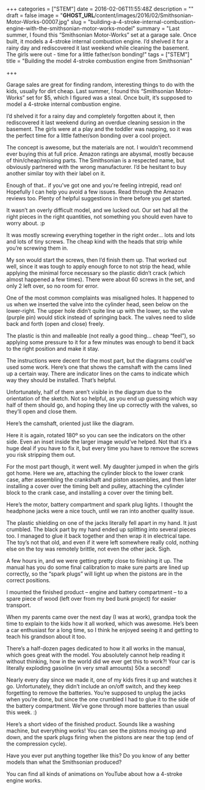 +++
categories = ["STEM"]
date = 2016-02-06T11:55:48Z
description = ""
draft = false
image = "__GHOST_URL__/content/images/2016/02/Smithsonian-Motor-Works-00007.jpg"
slug = "building-a-4-stroke-internal-combustion-engine-with-the-smithsonian-motor-works-model"
summary = "Last summer, I found this “Smithsonian Motor-Works” set at a garage sale. Once built, it models a 4-stroke internal combustion engine. I’d shelved it for a rainy day and rediscovered it last weekend while cleaning the basement. The girls were out - time for a little father/son bonding!"
tags = ["STEM"]
title = "Building the model 4-stroke combustion engine from Smithsonian"

+++


Garage sales are great for finding random, interesting things to do with the kids, usually for dirt cheap. Last summer, I found this “Smithsonian Motor-Works” set for $5, which I figured was a steal. Once built, it’s supposed to model a 4-stroke internal combustion engine.

I’d shelved it for a rainy day and completely forgotten about it, then rediscovered it last weekend during an overdue cleaning session in the basement. The girls were at a play and the toddler was napping, so it was the perfect time for a little father/son bonding over a cool project.

The concept is awesome, but the materials are not. I wouldn’t recommend ever buying this at full price. Amazon ratings are abysmal, mostly because of thin/cheap/missing parts. The Smithsonian is a respected name, but obviously partnered with the wrong manufacturer. I’d be hesitant to buy another similar toy with their label on it.

Enough of that.. if you've got one and you're feeling intrepid, read on! Hopefully I can help you avoid a few issues. Read through the Amazon reviews too. Plenty of helpful suggestions in there before you get started.

It wasn’t an overly difficult model, and we lucked out. Our set had all the right pieces in the right quantities, not something you should even have to worry about. :p

It was mostly screwing everything together in the right order… lots and lots and lots of tiny screws. The cheap kind with the heads that strip while you’re screwing them in.

My son would start the screws, then I’d finish them up. That worked out well, since it was tough to apply enough force to not strip the head, while applying the minimal force necessary so the plastic didn’t crack (which almost happened a few times). There were about 60 screws in the set, and only 2 left over, so no room for error.

One of the most common complaints was misaligned holes. It happened to us when we inserted the valve into the cylinder head, seen below on the lower-right. The upper hole didn’t quite line up with the lower, so the valve (purple pin) would stick instead of springing back. The valves need to slide back and forth (open and close) freely.

The plastic is thin and malleable (not really a good thing… cheap “feel”), so applying some pressure to it for a few minutes was enough to bend it back to the right position and make it stay.

The instructions were decent for the most part, but the diagrams could’ve used some work. Here’s one that shows the camshaft with the cams lined up a certain way. There are indicator lines on the cams to indicate which way they should be installed. That’s helpful.

Unfortunately, half of them aren’t visible in the diagram due to the orientation of the sketch. Not so helpful, as you end up guessing which way half of them should go, and hoping they line up correctly with the valves, so they’ll open and close them.

Here’s the camshaft, oriented just like the diagram.

Here it is again, rotated 180º so you can see the indicators on the other side. Even an inset inside the larger image would’ve helped. Not that it’s a huge deal if you have to fix it, but every time you have to remove the screws you risk stripping them out.

For the most part though, it went well. My daughter jumped in when the girls got home. Here we are, attaching the cylinder block to the lower crank case, after assembling the crankshaft and piston assemblies, and then later installing a cover over the timing belt and pulley, attaching the cylinder block to the crank case, and installing a cover over the timing belt.

Here’s the motor, battery compartment and spark plug lights. I thought the headphone jacks were a nice touch, until we ran into another quality issue.

The plastic shielding on one of the jacks literally fell apart in my hand. It just crumbled. The black part by my hand ended up splitting into several pieces too. I managed to glue it back together and then wrap it in electrical tape. The toy’s not that old, and even if it were left somewhere really cold, nothing else on the toy was remotely brittle, not even the other jack. Sigh.

A few hours in, and we were getting pretty close to finishing it up. The manual has you do some final calibration to make sure parts are lined up correctly, so the “spark plugs” will light up when the pistons are in the correct positions.

I mounted the finished product – engine and battery compartment – to a spare piece of wood (left over from my bed bunk project) for easier transport.

When my parents came over the next day (I was at work), grandpa took the time to explain to the kids how it all worked, which was awesome. He’s been a car enthusiast for a long time, so I think he enjoyed seeing it and getting to teach his grandson about it too.

There’s a half-dozen pages dedicated to how it all works in the manual, which goes great with the model. You absolutely cannot help reading it without thinking, how in the world did we ever get this to work?! Your car is literally exploding gasoline (in very small amounts) 50x a second!

Nearly every day since we made it, one of my kids fires it up and watches it go. Unfortunately, they didn’t include an on/off switch, and they keep forgetting to remove the batteries. You’re supposed to unplug the jacks when you’re done, but since the one crumbled I had to glue it to the side of the battery compartment. We’ve gone through more batteries than usual this week. :)

Here’s a short video of the finished product. Sounds like a washing machine, but everything works! You can see the pistons moving up and down, and the spark plugs firing when the pistons are near the top (end of the compression cycle).







Have you ever put anything together like this? Do you know of any better models than what the Smithsonian produced?

You can find all kinds of animations on YouTube about how a 4-stroke engine works.